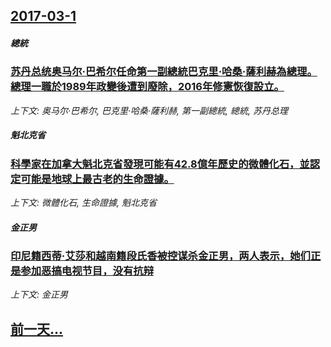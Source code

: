 ## [2017-03-1](/news/2017/03/1/index.md)

##### 總統
### [苏丹总统奥马尔·巴希尔任命第一副總統巴克里·哈桑·薩利赫為總理。總理一職於1989年政變後遭到廢除，2016年修憲恢復設立。 ](/news/2017/03/1/苏丹总统奥马尔-巴希尔任命第一副總統巴克里-哈桑-薩利赫為總理-總理一職於1989年政變後遭到廢除-2016年修憲恢復設.md)
_上下文: 奥马尔·巴希尔, 巴克里·哈桑·薩利赫, 第一副總統, 總統, 苏丹总理_

##### 魁北克省
### [科學家在加拿大魁北克省發現可能有42.8億年歷史的微體化石，並認定可能是地球上最古老的生命證據。 ](/news/2017/03/1/科學家在加拿大魁北克省發現可能有428億年歷史的微體化石-並認定可能是地球上最古老的生命證據.md)
_上下文: 微體化石, 生命證據, 魁北克省_

##### 金正男
### [印尼籍西蒂·艾莎和越南籍段氏香被控谋杀金正男，两人表示，她们正是参加恶搞电视节目，没有抗辩 ](/news/2017/03/1/印尼籍西蒂-艾莎和越南籍段氏香被控谋杀金正男-两人表示-她们正是参加恶搞电视节目-没有抗辩.md)
_上下文: 金正男_

## [前一天...](/news/2017/02/27/index.md)

